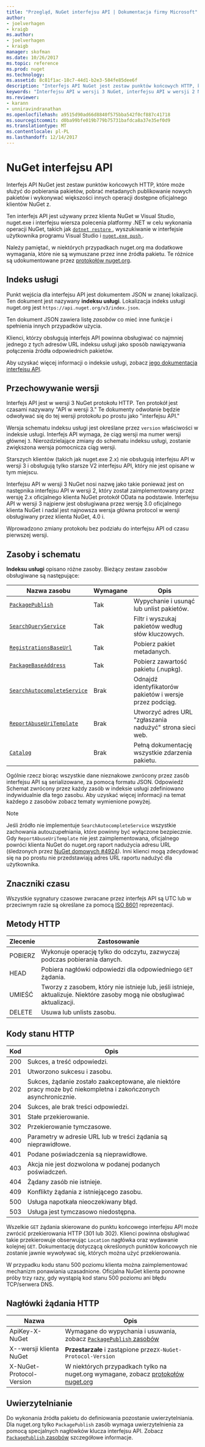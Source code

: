 ```yaml
---
title: "Przegląd, NuGet interfejsu API | Dokumentacja firmy Microsoft"
author:
- joelverhagen
- kraigb
ms.author:
- joelverhagen
- kraigb
manager: skofman
ms.date: 10/26/2017
ms.topic: reference
ms.prod: nuget
ms.technology: 
ms.assetid: 8c81f1ac-18c7-44d1-b2e3-584fe85dee6f
description: "Interfejs API NuGet jest zestaw punktów końcowych HTTP, które mogą służyć do pobierania pakietów, pobrać metadanych, publikowanie nowych pakietów itp."
keywords: "Interfejsu API w wersji 3 NuGet, interfejsu API w wersji 2 NuGet, NuGet JSON, interfejsu API rejestracji NuGet, kontenera prosty interfejs API NuGet, nupkg NuGet interfejsu API, NuGet metadanych interfejsu API, wyszukiwanie NuGet interfejsu API, wypychania NuGet interfejsu API, interfejs API publikowania NuGe, NuGet usunąć interfejsu API, NuGet unlist interfejsu API, protokół NuGet"
ms.reviewer:
- karann
- unniravindranathan
ms.openlocfilehash: a9515d90ad66d8840f575bba542f0cf887c41718
ms.sourcegitcommit: d0ba99bfe019b779b75731bafdca8a37e35ef0d9
ms.translationtype: MT
ms.contentlocale: pl-PL
ms.lasthandoff: 12/14/2017
---
```

# <a name="nuget-api"></a>NuGet interfejsu API

Interfejs API NuGet jest zestaw punktów końcowych HTTP, które może służyć do pobierania pakietów, pobrać metadanych publikowanie nowych pakietów i wykonywać większości innych operacji dostępne oficjalnego klientów NuGet z.

Ten interfejs API jest używany przez klienta NuGet w Visual Studio, nuget.exe i interfejsu wiersza polecenia platformy .NET w celu wykonania operacji NuGet, takich jak [ `dotnet restore` ](https://docs.microsoft.com/dotnet/articles/core/preview3/tools/dotnet-restore), wyszukiwanie w interfejsie użytkownika programu Visual Studio i [ `nuget.exe push` ](../tools/cli-ref-push.md).

Należy pamiętać, w niektórych przypadkach nuget.org ma dodatkowe wymagania, które nie są wymuszane przez inne źródła pakietu. Te różnice są udokumentowane przez [protokołów nuget.org](nuget-protocols.md).

## <a name="service-index"></a>Indeks usługi

Punkt wejścia dla interfejsu API jest dokumentem JSON w znanej lokalizacji. Ten dokument jest nazywany **indeksu usługi**.
Lokalizacja indeks usługi nuget.org jest `https://api.nuget.org/v3/index.json`.

Ten dokument JSON zawiera listę *zasobów* co mieć inne funkcje i spełnienia innych przypadków użycia.

Klienci, którzy obsługują interfejs API powinna obsługiwać co najmniej jednego z tych adresów URL indeksu usługi jako sposób nawiązywania połączenia źródła odpowiednich pakietów.

Aby uzyskać więcej informacji o indeksie usługi, zobacz [jego dokumentacja interfejsu API](service-index.md).

## <a name="versioning"></a>Przechowywanie wersji

Interfejs API jest w wersji 3 NuGet protokołu HTTP. Ten protokół jest czasami nazywany "API w wersji 3." Te dokumenty odwołanie będzie odwoływać się do tej wersji protokołu po prostu jako "interfejsu API."

Wersja schematu indeksu usługi jest określane przez `version` właściwości w indeksie usługi. Interfejs API wymaga, że ciąg wersji ma numer wersji głównej `3`. Nierozdzielające zmiany do schematu indeksu usługi, zostanie zwiększona wersja pomocnicza ciąg wersji.

Starszych klientów (takich jak nuget.exe 2.x) nie obsługują interfejsu API w wersji 3 i obsługują tylko starsze V2 interfejsu API, który nie jest opisane w tym miejscu.

Interfejsu API w wersji 3 NuGet nosi nazwę jako takie ponieważ jest on następnika interfejsu API w wersji 2, który został zaimplementowany przez wersję 2.x oficjalnego klienta NuGet protokół OData na podstawie. Interfejsu API w wersji 3 najpierw jest obsługiwana przez wersję 3.0 oficjalnego klienta NuGet i nadal jest najnowsza wersja główna protocol w wersji obsługiwany przez klienta NuGet, 4.0 i. 

Wprowadzono zmiany protokołu bez podziału do interfejsu API od czasu pierwszej wersji.

## <a name="resources-and-schema"></a>Zasoby i schematu

**Indeksu usługi** opisano różne zasoby. Bieżący zestaw zasobów obsługiwane są następujące:

Nazwa zasobu                                                          | Wymagane | Opis
---------------------------------------------------------------------- | -------- | -----------
[`PackagePublish`](package-publish-resource.md)                        | Tak      | Wypychanie i usunąć lub unlist pakietów.
[`SearchQueryService`](search-query-service-resource.md)               | Tak      | Filtr i wyszukaj pakietów według słów kluczowych.
[`RegistrationsBaseUrl`](registration-base-url-resource.md)            | Tak      | Pobierz pakiet metadanych.
[`PackageBaseAddress`](package-base-address-resource.md)               | Tak      | Pobierz zawartość pakietu (.nupkg).
[`SearchAutocompleteService`](search-autocomplete-service-resource.md) | Brak       | Odnajdź identyfikatorów pakietów i wersje przez podciąg.
[`ReportAbuseUriTemplate`](report-abuse-resource.md)                   | Brak       | Utworzyć adres URL "zgłaszania nadużyć" strona sieci web.
[`Catalog`](catalog-resource.md)                                       | Brak       | Pełną dokumentację wszystkie zdarzenia pakietu.

Ogólnie rzecz biorąc wszystkie dane nieznakowe zwrócony przez zasób interfejsu API są serializowane, za pomocą formatu JSON. Odpowiedź Schemat zwrócony przez każdy zasób w indeksie usługi zdefiniowano indywidualnie dla tego zasobu. Aby uzyskać więcej informacji na temat każdego z zasobów zobacz tematy wymienione powyżej.

> [!Note]
> Jeśli źródło nie implementuje `SearchAutocompleteService` wszystkie zachowania autouzupełniania, które powinny być wyłączone bezpiecznie. Gdy `ReportAbuseUriTemplate` nie jest zaimplementowana, oficjalnego powróci klienta NuGet do nuget.org raport nadużycia adresu URL (śledzonych przez [NuGet domowych #4924](https://github.com/NuGet/Home/issues/4924)). Inni klienci mogą zdecydować się na po prostu nie przedstawiają adres URL raportu nadużyć dla użytkownika.

## <a name="timestamps"></a>Znaczniki czasu

Wszystkie sygnatury czasowe zwracane przez interfejs API są UTC lub w przeciwnym razie są określane za pomocą [ISO 8601](https://www.iso.org/iso-8601-date-and-time-format.html) reprezentacji. 

## <a name="http-methods"></a>Metody HTTP

Zlecenie   | Zastosowanie
------ | -----------
POBIERZ    | Wykonuje operację tylko do odczytu, zazwyczaj podczas pobierania danych.
HEAD   | Pobiera nagłówki odpowiedzi dla odpowiedniego `GET` żądania.
UMIEŚĆ    | Tworzy z zasobem, który nie istnieje lub, jeśli istnieje, aktualizuje. Niektóre zasoby mogą nie obsługiwać aktualizacji.
DELETE | Usuwa lub unlists zasobu.

## <a name="http-status-codes"></a>Kody stanu HTTP

Kod | Opis
---- | -----
200  | Sukces, a treść odpowiedzi.
201  | Utworzono sukcesu i zasobu.
202  | Sukces, żądanie zostało zaakceptowane, ale niektóre pracy może być niekompletna i zakończonych asynchronicznie.
204  | Sukces, ale brak treści odpowiedzi.
301  | Stałe przekierowanie.
302  | Przekierowanie tymczasowe.
400  | Parametry w adresie URL lub w treści żądania są nieprawidłowe.
401  | Podane poświadczenia są nieprawidłowe.
403  | Akcja nie jest dozwolona w podanej podanych poświadczeń.
404  | Żądany zasób nie istnieje.
409  | Konflikty żądania z istniejącego zasobu.
500  | Usługa napotkała nieoczekiwany błąd.
503  | Usługa jest tymczasowo niedostępna.

Wszelkie `GET` żądania skierowane do punktu końcowego interfejsu API może zwrócić przekierowania HTTP (301 lub 302). Klienci powinna obsługiwać takie przekierowuje obserwując `Location` nagłówka oraz wydawanie kolejnej `GET`. Dokumentację dotyczącą określonych punktów końcowych nie zostanie jawnie wywoływać się, których można użyć przekierowania.

W przypadku kodu stanu 500 poziomu klienta można zaimplementować mechanizm ponawiania uzasadnione. Oficjalna NuGet klienta ponowne próby trzy razy, gdy wystąpią kod stanu 500 poziomu ani błędu TCP/serwera DNS.

## <a name="http-request-headers"></a>Nagłówki żądania HTTP

Nazwa                     | Opis
------------------------ | -----------
ApiKey-X-NuGet           | Wymagane do wypychania i usuwania, zobacz [ `PackagePublish` zasobów](package-publish-resource.md)
X--wersji klienta NuGet   | **Przestarzałe** i zastąpione przez`X-NuGet-Protocol-Version`
X-NuGet-Protocol-Version | W niektórych przypadkach tylko na nuget.org wymagane, zobacz [protokołów nuget.org](NuGet-Protocols.md)

## <a name="authentication"></a>Uwierzytelnianie

Do wykonania źródła pakietu do definiowania pozostanie uwierzytelniania. Dla nuget.org tylko `PackagePublish` zasób wymaga uwierzytelnienia za pomocą specjalnych nagłówków klucza interfejsu API. Zobacz [ `PackagePublish` zasobów](package-publish-resource.md) szczegółowe informacje.
